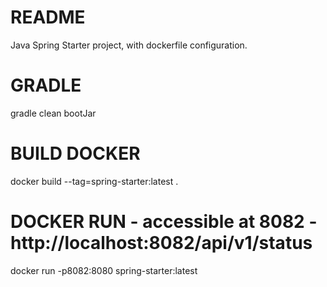 # README

Java Spring Starter project, with dockerfile configuration.

# GRADLE
gradle clean bootJar

# BUILD DOCKER
docker build --tag=spring-starter:latest .

# DOCKER RUN - accessible at 8082 - http://localhost:8082/api/v1/status
docker run -p8082:8080 spring-starter:latest